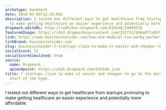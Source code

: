 ```yaml
---
archetype: bookmark
date: 2019-05-05T12:18:04Z
description: I tested out different ways to get healthcare from startups promising
  to make getting healthcare an easier experience and potentially more affordable.
dropmark.editURL: http://radhikan.dropmark.com/616548/19099376
featuredImage: https://cdn2.dropmarkusercontent.com/353731/b96a0ffa5b77bb7e5a507e457cb146ebd0e1bcc1e2993078f5bc6ee4225f39f7/thumbnail/5cc1eaa44a167563ed4f1914-1136-568.png?Expires=1557430062&Signature=HcL2kgwqVrxNp866xp1QU3QAvUHWz3YO9iIHVFz~TFnXX~E66yk3IkyEo2F7f48iQICWBaF1-mAjdo9TD-~pNSkWoCROsevBrDpqJUiwYPhU7DTxc5QUjEK~Jv0eF3p~cOeQhKqsovS--RhykVyLoWBWjB1xUF8bmLiIWa0KATU7V0BUCNOX7wt5iKAeGvd4X-CPpmZYiq0BjeNJWsO4SuPusmYK3uzCFh1FDAYnsyt1nAgpoZX5WqKAGYvW7EKahHH~HA78U1gMkLubO48oeVy6fo4UG0-62h8qTAhBO9WmCo5E8rxswnh0Lo4NEOWDtVB9v4EWY4Qs5jgBF5yGcQ__&Key-Pair-Id=APKAITQYWVEN757ZA4KQ
link: https://www.businessinsider.com/how-one-medical-tia-warby-parker-smiledirectclub-compare-to-traditional-healthcare-2019-4#i-updated-my-skin-care-routine-with-curology-2
linkBrand: businessinsider.com
slug: businessinsider-7-startups-claim-to-make-it-easier-and-cheaper-to-go-to-the-doctor-some-fell-short-of-the-hype
socialScore: 31
socialScoreSimulated: true
source:
  name: Dropmark
  apiendpoint: https://shah.dropmark.com/616548.json
title: 7 startups claim to make it easier and cheaper to go to the doctor. Some fell
  short of the hype.
---
```

I tested out different ways to get healthcare from startups promising to make getting healthcare an easier experience and potentially more affordable.